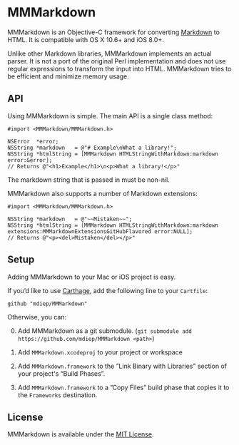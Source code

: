 # MMMarkdown
MMMarkdown is an Objective-C framework for converting [Markdown][] to HTML. It is compatible with OS X 10.6+ and iOS 8.0+.

Unlike other Markdown libraries, MMMarkdown implements an actual parser. It is not a port of the original Perl implementation and does not use regular expressions to transform the input into HTML. MMMarkdown tries to be efficient and minimize memory usage.

[Markdown]: http://daringfireball.net/projects/markdown/

## API
Using MMMarkdown is simple. The main API is a single class method:

    #import <MMMarkdown/MMMarkdown.h>
    
    NSError  *error;
    NSString *markdown   = @"# Example\nWhat a library!";
    NSString *htmlString = [MMMarkdown HTMLStringWithMarkdown:markdown error:&error];
    // Returns @"<h1>Example</h1>\n<p>What a library!</p>"

The markdown string that is passed in must be non-nil.

MMMarkdown also supports a number of Markdown extensions:

    #import <MMMarkdown/MMMarkdown.h>
    
    NSString *markdown   = @"~~Mistaken~~";
    NSString *htmlString = [MMMarkdown HTMLStringWithMarkdown:markdown extensions:MMMarkdownExtensionsGitHubFlavored error:NULL];
    // Returns @"<p><del>Mistaken</del></p>"

## Setup
Adding MMMarkdown to your Mac or iOS project is easy.

If you’d like to use [Carthage](https://github.com/Carthage/Carthage), add the following line to your `Cartfile`:

```
github "mdiep/MMMarkdown"
```

Otherwise, you can:

0. Add MMMarkdown as a git submodule. (`git submodule add https://github.com/mdiep/MMMarkdown <path>`)

0. Add `MMMarkdown.xcodeproj` to your project or workspace

0. Add `MMMarkdown.framework` to the ”Link Binary with Libraries" section of your project's “Build Phases”.

0. Add `MMMarkdown.framework` to a ”Copy Files” build phase that copies it to the `Frameworks` destination.

## License
MMMarkdown is available under the [MIT License][].

[MIT License]: http://opensource.org/licenses/mit-license.php

